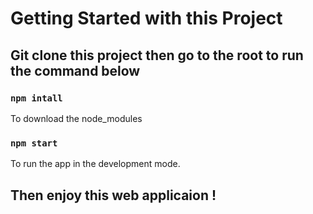 # Getting Started with this Project

## Git clone this project then go to the root to run the command below

### `npm intall`

To download the node_modules 

### `npm start`

To run the app in the development mode.


## Then enjoy this web applicaion !